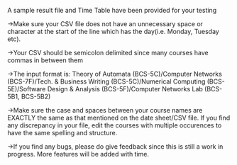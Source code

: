 A sample result file and Time Table have been provided for your testing

->Make sure your CSV file does not have an unnecessary space or character at the start of the line which has the day(i.e. Monday, Tuesday etc).

->Your CSV should be semicolon delimited since many courses have commas in between them

->The input format is:
Theory of Automata (BCS-5C)/Computer Networks (BCS-7F)/Tech. & Business Writing (BCS-5C)/Numerical Computing (BCS-5E)/Software Design & Analysis (BCS-5F)/Computer Networks Lab (BCS-5B1, BCS-5B2)

->Make sure the case and spaces between your course names are EXACTLY the same as that mentioned on the date sheet/CSV file. If you find any discrepancy in your file, edit the courses with multiple occurences to have the same spelling and structure.

->If you find any bugs, please do give feedback since this is still a work in progress. More features will be added with time.
